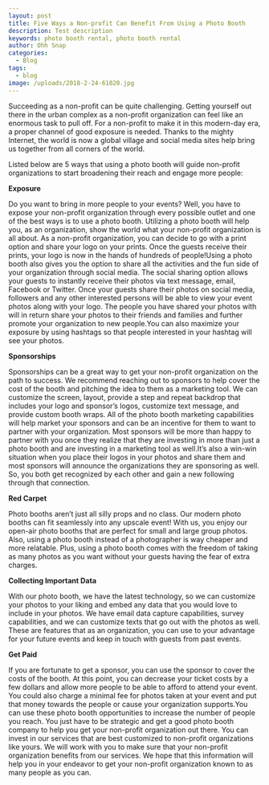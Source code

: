```yaml
---
layout: post
title: Five Ways a Non-profit Can Benefit From Using a Photo Booth
description: Test description
keywords: photo booth rental, photo booth rental
author: Ohh Snap
categories:
  - Blog
tags:
  - blog
image: /uploads/2018-2-24-61020.jpg
---
```

Succeeding as a non-profit can be quite challenging. Getting yourself out there in the urban complex as a non-profit organization can feel like an enormous task to pull off. For a non-profit to make it in this modern-day era, a proper channel of good exposure is needed. Thanks to the mighty Internet, the world is now a global village and social media sites help bring us together from all corners of the world.

Listed below are 5 ways that using a photo booth will guide non-profit organizations to start broadening their reach and engage more people:

**Exposure**

Do you want to bring in more people to your events? Well, you have to expose your non-profit organization through every possible outlet and one of the best ways is to use a photo booth. Utilizing a photo booth will help you, as an organization, show the world what your non-profit organization is all about. As a non-profit organization, you can decide to go with a print option and share your logo on your prints. Once the guests receive their prints, your logo is now in the hands of hundreds of people\!Using a photo booth also gives you the option to share all the activities and the fun side of your organization through social media. The social sharing option allows your guests to instantly receive their photos via text message, email, Facebook or Twitter. Once your guests share their photos on social media, followers and any other interested persons will be able to view your event photos along with your logo. The people you have shared your photos with will in return share your photos to their friends and families and further promote your organization to new people.You can also maximize your exposure by using hashtags so that people interested in your hashtag will see your photos.

**Sponsorships**

Sponsorships can be a great way to get your non-profit organization on the path to success. We recommend reaching out to sponsors to help cover the cost of the booth and pitching the idea to them as a marketing tool. We can customize the screen, layout, provide a step and repeat backdrop that includes your logo and sponsor’s logos, customize text message, and provide custom booth wraps. All of the photo booth marketing capabilities will help market your sponsors and can be an incentive for them to want to partner with your organization. Most sponsors will be more than happy to partner with you once they realize that they are investing in more than just a photo booth and are investing in a marketing tool as well.It’s also a win-win situation when you place their logos in your photos and share them and most sponsors will announce the organizations they are sponsoring as well. So, you both get recognized by each other and gain a new following through that connection.

**Red Carpet**

Photo booths aren’t just all silly props and no class. Our modern photo booths can fit seamlessly into any upscale event\! With us, you enjoy our open-air photo booths that are perfect for small and large group photos. Also, using a photo booth instead of a photographer is way cheaper and more relatable. Plus, using a photo booth comes with the freedom of taking as many photos as you want without your guests having the fear of extra charges.

**Collecting Important Data**

With our photo booth, we have the latest technology, so we can customize your photos to your liking and embed any data that you would love to include in your photos. We have email data capture capabilities, survey capabilities, and we can customize texts that go out with the photos as well. These are features that as an organization, you can use to your advantage for your future events and keep in touch with guests from past events.

**Get Paid**

If you are fortunate to get a sponsor, you can use the sponsor to cover the costs of the booth. At this point, you can decrease your ticket costs by a few dollars and allow more people to be able to afford to attend your event. You could also charge a minimal fee for photos taken at your event and put that money towards the people or cause your organization supports.You can use these photo booth opportunities to increase the number of people you reach. You just have to be strategic and get a good photo booth company to help you get your non-profit organization out there. You can invest in our services that are best customized to non-profit organizations like yours. We will work with you to make sure that your non-profit organization benefits from our services. We hope that this information will help you in your endeavor to get your non-profit organization known to as many people as you can.
